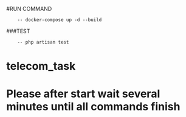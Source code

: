 
#RUN COMMAND

```
    -- docker-compose up -d --build
```

###TEST
```
    -- php artisan test
```
# telecom_task

# Please after start wait several minutes until all commands finish
